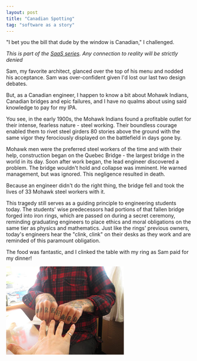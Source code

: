 ```yaml
---
layout: post
title: "Canadian Spotting"
tag: "software as a story"
---
```


"I bet you the bill that dude by the window is Canadian," I challenged.

_This is part of the [SaaS series](tags#Software%20as%20a%20Story). Any connection to reality will be strictly denied_

Sam, my favorite architect, glanced over the top of his menu and nodded his acceptance. Sam was over-confident given I'd lost our last two design debates.

But, as a Canadian engineer, I happen to know a bit about Mohawk Indians, Canadian bridges and epic failures, and I have no qualms about using said knowledge to pay for my IPA.

You see, in the early 1900s, the Mohawk Indians found a profitable outlet for their intense, fearless nature - steel working. Their boundless courage enabled them to rivet steel girders 80 stories above the ground with the same vigor they ferociously displayed on the battlefield in days gone by.

Mohawk men were the preferred steel workers of the time and with their help, construction began on the Quebec Bridge - the largest bridge in the world in its day. Soon after work began, the lead engineer discovered a problem. The bridge wouldn't hold and collapse was imminent. He warned management, but was ignored. This negligence resulted in death.

Because an engineer didn't do the right thing, the bridge fell and took the lives of 33 Mohawk steel workers with it.

This tragedy still serves as a guiding principle to engineering students today. The students' wise predecessors had portions of that fallen bridge forged into iron rings, which are passed on during a secret ceremony, reminding graduating engineers to place ethics and moral obligations on the same tier as physics and mathematics. Just like the rings' previous owners, today's engineers hear the "clink, clink" on their desks as they work and are reminded of this paramount obligation.

The food was fantastic, and I clinked the table with my ring as Sam paid for my dinner!

![iron_ring](/images/ironring.jpg)
